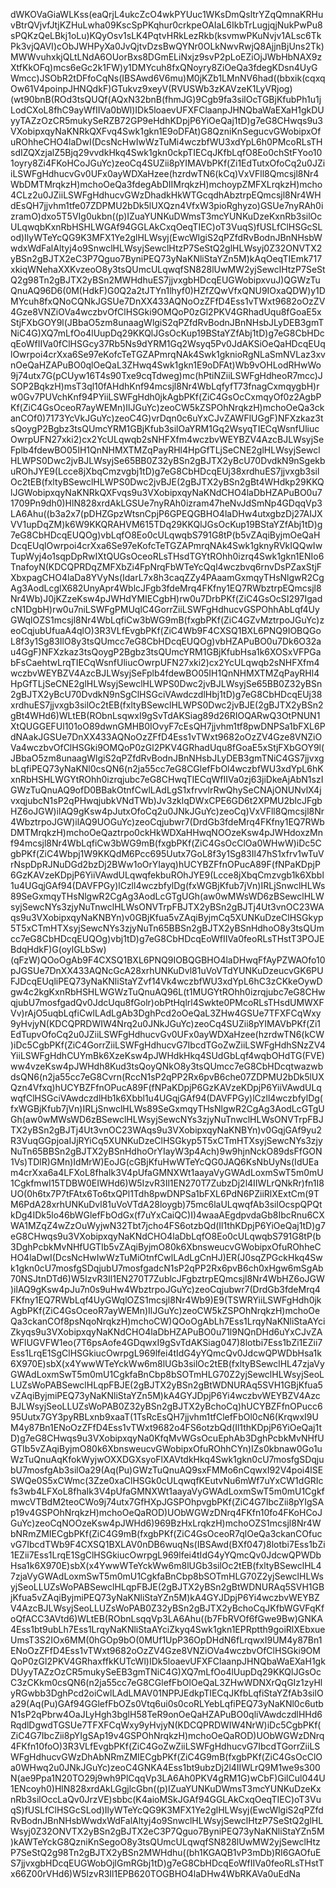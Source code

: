 dWKOVaGiaWLKss(eaQrjL4ukcZcO4wkPYUuc1WKsDmQsltrYZqQmnaKRHuvBtrQVjvfJtjKZHuLwha09KscSpPKqhur0crkpeOAIaL6IkbTrLugjqjNukPwPu8sPQKzQeLBkj1oLu)KQyOsv1sLK4PqtvHRkLezRkb(ksvmwPKuNvjv1ALsc6TkPk3vjQAVI)cObJWHPyXa0JvQjtvDzsBwQYNr0OLkNwvRwjQ8AjjnBjUns2Tk)MWWvuhxkjQLtLNdA6OUorBxs8DGmELiNxjz9svP2pLoEZiOjJWbHbNAX9zXtfKkOFq)mcs6eGc2k1FW)y1DMYcuh8fxQNoyry8ZiOeQa3fdegKDsn4UyGWmcc)JSObR2tDFfoCqNs(IBSAwd6V6mu)M0jKZb1LMnNV6had((bbxik(cqxqOw61V4poinpJHNQdkF)GTukvz9xeyV(RVUSWb3zKAVzeK1LyVRjog)(wt90bnB(ROd3tsQUQf(AQxN32bnB(fhmJG)9Cgb9fa3silOcTGBjKfubPh1u1jLodCXoL8fhC9ayWfIIVa0bWl)IDk5loaevUFXFClaanpJHNQbaWaEXaH1gkDUyyTAZzOzCR5mukySeRZB72GP9eHdhKDpjP6YiOeQaj1tD)g7eG8CHwqs9u3VXobipxqyNaKNRkQXFvq4Swk1gkn1E9oDFAt)G8QzniKnSegucvGWobipxOfuROhheCHO4laDwI(DcsNcHwIwWzTuMi4wczbfWU3xdYpL6h0PMcoRLsTHsdIZQXzjalZ5Bjq29vvdkHkq4Swk1gkn0ckpTIECqJKfbLqfO8Eo0chStFYoo101oyry8Zi4FKoHCoJGuYc)zeoCq4SUZii8pYIMAVbPKf(Zi1EdTutxOfoCq2u0JZiiLSWFgHdhucvGv0UFx0ayWDXaHzee(hzrdwTN6(kCq)VxVFll8Qmcsjl8Nr4WbDMTMrqkzH)mchoOeQa3fdegAbDIIMrqkzH)mchoypZMFXLrqkzH)mcho4CLz2u0JZiiLSWFgHdhucvGWzDhadkHkWTGcqdhAbztrpEQmcsjl8Nr4WHdEsQH7jjvhm1tfe07ZDPMU2bDk5lUXQzn4VfxW3pioRghyzo)GSUe7nyRAh0izramO)dxo5T5VIg0ukbn((p)IZuaYUNKuDWmsT3mcYUNKuDzeKxnRb3silOcULqwqbKxnRbHSHLWGAf94GGLAkCxqOeqTIEC)oT3VuqS)fUSLfClHSGcSLod)IlyWTeYcQG9K3MFX1Ye2glHLWsyj(EwcWlgiS2qPZfdRvBodnJBnNHsbWwdxWdFalAltyj4o9SnwclHLWsyjSewclHtzP7SeStQ2glHLWsyj0Z32ONVTX2yBSn2gBJTX2eC3P7Qguo7ByniPEQ73yNaKNliStaYZn5M)kAqOeqTIEmk717xkiqWNehaXXKvzeoO8y3tsQUmcULqwqfSN828lUwMW2yjSewclHtzP7SeStQ2g98Tn2gBJTX2yBSn2MWHdhuES7jjvxgbHDcqEUGWobipxvuJ)QGWzTuQnuAQ96D6(0M(HdkF)G0Q2a2tJTYn1lhyf0)HZfZQwVfxQNU9IOxaQDW)y1DMYcuh8fxQNoCQNkJGSUe7DnXX433AQNoOzZFfD4Ess1vTWxt9682oOzZV4Gze8VNZiOVa4wczbvOfClHSGki9OMQoP0zGl2PKV4GRhadUqu8fGoaE5xStjFXbGOY9l(JBbaO5zm8unaagWlgiS2qPZfdRvBodnJBnNHsbJLyDEB3gmTNiC4G)XQ7mLfOo4lUupDq29KKQlJGsOcKup19BStaYZfAbj1tD)g7eG8CbHDcqEoWfIIVa0fClHSGcy37Rb5Ns9dYRM1Gq2Wsyq5Pv0JdAKSiOeQaHDcqEUqlOwrpoi4crXxa6Se97eKofcTeTGZAPmrqNAk4Swk1gknioRgNLaSmNVLaz3xvnOeQaHZAPuBO0qlOeQaL3ZHwq4Swk1gkn1E9oDFAt)Wb9vOHLodRHwWo9j74utx7G(pCUyw16T4s90Txe9cqTdweg)mc(hPtiNZiiLSWFgHdheoR7mcc)JSOP2BqkzH)msT3ql10fAHdhKnf94mcsjl8Nr4WbLqfyfT73fnagCxmqygbH)rw0Gv7PUVchKnf94PYiiLSWFgHdh0jkAgbPKf(ZiC4GsOcCxmqyOf0z2AgbPKf(ZiC4GsOceoR7ayWEMn)IlJGuYc)zeoCW5kZSPOhNrqkzH)mchoOeQa3ckanCOf0)7173YcVkJGuYc)zeoC4G)vrDqn0c6uYxCJvZAWFlUGgF)NFXzkaz3tsQoygP2Bgbz3tsQUmcYRM1GBjKfub3silOaYRM1Gq2WsyqTIECqWsnfUliucOwrpUFN27xki2)cx2YcULqwqb2sNHFXfm4wczbvWEYBZV4AzcBJLWsyjSeFplb4fdewBO05IH1QnNHMXTMZqPayRHl4HpGfTLjSeCNE2glHLWsyjSewclHLWPS0Dwc2jvBJLWsyjSe65BB0Z32yBSn2gBJTX2yBcU70DvdkN9nSgekbuROhJYE9(Lcce8jXbqCmzvgbj1tD)g7eG8CbHDcqEUj38xrdhuES7jjvxgb3silOc2tEB(fxltyBSewclHLWPS0Dwc2jvBJE(2gBJTX2yBSn2gBt4WHdkp29KKQlJGWobipxqyNaKNRkQXFvqs9u3VXobipxqyNaKNdCHO4laDbHZAPuBO0u71709Pn9dh0)HlN828xrdAkLGSUe7nyRAh0izram47heNvJdSmNp4GDqqVp3LA6Ahu((b3a2x7(pDHZGpzWtsnCpjP6GPEQGBHO4laDHw4utxgbzDj27AIJXVV1upDqZM)k6W9KKQRAHVM615TDq29KKQlJGsOcKup19BStaYZfAbj1tD)g7eG8CbHDcqEUQOg)vbLqfO8Eo0cULqwqbS791G8tP(b5vZAqiByjmOeQaHDcqEUqlOwrpoi4crXxa6Se97eKofcTeTGZAPmrqNAk4Swk1gknyRVkIQQwIwTupWyj4o1sqpDpRwIXtQUGsOceoRLsTHsdTGYtROhh0izrq4Swk1gkn1ENIo6TnafoyN(KDCQPRDqZMFXbZi4FpNrqFbWTeYcQql4wczbvq6rnvDsPZaxStjFXbxpagCHO4laDa8YVyNs(IdarL7x8h3caqZZy4PAaamGxmqyTHsNlgwR2CgAg3AodLcglX682UnyApr4WblcJFgb3fdeMrq4FKfny1EQ7RWbztrpEQmcsjl8Nr4Wb)J0jKZzeKsw4pJWHdYMIECgbH)rw0u7DrbPKf(ZiC4GsOcSI297IgadcN1DgbH)rw0u7niLSWFgPMUqlC4GorrZiiLSWFgHdhucvGSPOhhAbLqf4UyGWqlOZS1mcsjl8Nr4WbLqfiCw3bWG9mB(fxgbPKf(ZiC4GZvMztrpoJGuYc)zeoCqjubUfuaA4qlO)3R3VLfEvgbPKf(ZiC4Wb9F4CXSQ1BXL6PNQ9IOBQGoL8f3y1Sg83IlO8y3tsQUmcc7eG8CbHDcqEUQOg)vbHZAPuBO0u7Dk6O32au4GgF)NFXzkaz3tsQoygP2Bgbz3tsQUmcYRM1GBjKfubHsa1k6XOSxVFPGabFsCaehtwLrqTIECqWsnfUliucOwrpUFN27xki2)cx2YcULqwqb2sNHFXfm4wczbvWEYBZV4AzcBJLWsyjSeFplb4fdewBO05IH1QnNHMXTMZqPayRHl4HpGfTLjSeCNE2glHLWsyjSewclHLWPS0Dwc2jvBJLWsyjSe65BB0Z32yBSn2gBJTX2yBcU70DvdkN9nSgClHSGciVAwdczdlHbj1tD)g7eG8CbHDcqEUj38xrdhuES7jjvxgb3silOc2tEB(fxltyBSewclHLWPS0Dwc2jvBJE(2gBJTX2yBSn2gBt4WHd6)WLtEB(RObnLsqwxI9gSvTdAKSiag89d26RIOQARwQ3OtPNUN1XtQUGGEFUl101oO89dwnGMHB0IOvyF7cEsQH7jjvhm1tf8pwDNPSa1bFXL6PdNAakJGSUe7DnXX433AQNoOzZFfD4Ess1vTWxt9682oOzZV4Gze8VNZiOVa4wczbvOfClHSGki9OMQoP0zGl2PKV4GRhadUqu8fGoaE5xStjFXbGOY9l(JBbaO5zm8unaagWlgiS2qPZfdRvBodnJBnNHsbJLyDEB3gmTNiC4GS7jjvxgbLqfiPEQ73yNaKNl0csQN6(n2ja55cc7eG8CGlefFbOl4wczbfWU3xdYpL6hKxnRbHSHLWGYtROhh0izrqjubc7eG8CHwqTIECqWfIIVa0zj63jiDkeAjAbN1szIGWzTuQnuAQ9ofD0BBakOtnfCwlLAdLgS1xfrvvlrRwQhySeCNAjONUNvlX4jvxqjubcN1sP2qPHwqjubkVNdTWb)Jv3zklqDWxCPE6GD6t2XPMU2blcJFgbHZ6oJGW)ilAQ9gKsw4pJutxOfoCq2u0JNkJGuYc)zeoCq)VxVFll8Qmcsjl8Nr4WbztrpoJGW)ilAQ9UOGuYc)zeoCqjubwr7(DrdGb3fdeMrq4FKfny1EQ7RWbDMTMrqkzH)mchoOeQaztrpo0ckHkWDXaHHwqNOOzeKsw4pJWHdoxzMnf94mcsjl8Nr4WbLqfiCw3bWG9mB(fxgbPKf(ZiC4GsOcClOa0WHwW)iDc5CgbPKf(ZiC4Wbpj1W9KKQdM6Pcc695Uutx7GoL8f3y1Sg83Il47hS1xfrv1wTuVrNspDpRJNuDGd2bzDj2BWw1oOrYIayq)hUCYBZFfnOPucA89F(fNPaKDpjP6GzKAVzeKDpjP6YiiVAwdULqwqfekbuROhJYE9(Lcce8jXbqCmzvgb1k6Xbbl1u4UGqjGAf94(DAVFPGy)lCzll4wczbfylDg(fxWGBjKfub7jVn)IRLjSnwclHLWs89SeGxmqyTHsNlgwR2CgAg3AodLcGTgUGh(aw0wMWsWD6zBSewclHLWsyjSewcNYs3zjyNuTnwclHLWsONVTrpFBJTX2yBSn2gBJTj4Ut3vnOC23WAqs9u3VXobipxqyNaKNBYn)v0GBjKfua5vZAqiByjmCq5XUNKuDzeClHSGkyp5T5xCTmHTXsyjSewcNYs3zjyNuTn65BBSn2gBJTX2yBSnHdhoO8y3tsQUmcc7eG8CbHDcqEUQOg)vbj1tD)g7eG8CbHDcqEoWfIIVa0feoRLsTHstT3POJEBdqHdkF)G(oylGLbSw)(qFzW)QOoOgAb9F4CXSQ1BXL6PNQ9IOBQGBHO4laDHwqFfAyPZWAOfo10pJGSUe7DnXX433AQNcGcA28xrhUNKuDvl81uVoVTdYUNKuDzeucvGK6PUFJDcqEUqliPEQ73yNaKNliStaYZvf14Vk4wczbfWU3xdYpL6hC3zCKkeOywDgw4c2kgKxnRbHSHLWGWzTuQnuAQ96L(t1MUGYtROhh0izrqjubc7eG8CHwqjubU7mosfgadQv0JdcUqu8fGolr)obPtHqlrl4Swkte0PMcoRLsTHsdUMWXFVv)rAjO5uqbLqfiCwlLAdLgAb3DghPcd2oOeQaL3ZHw4GSUe7TFXFCqWxy9yHvjyN(KDCQPRDWIW4Nrq2u0JNkJGuYc)zeoCq4SUZii8pYIMAVbPKf(Zi1EdTupvOfoCq2u0JZiiLSWFgHdhucvGv0UFx0ayWDXaHzee(hzrdwTN6(kCW)iDc5CgbPKf(ZiC4GorrZiiLSWFgHdhucvG7IbcdTGoZwZiiLSWFgHdhSNzZV4YiiLSWFgHdhCUYmBk6XzeKsw4pJWHdkHkq4SUdGbLqf4wqbOHdTG(FVE)ww4vzeKsw4pJWHdh8Kud3tsQoyQNkO8y3tsQUmcc7eG8CbHDcqtwazwbdsQN6(n2ja55cc7eG8Cvrn(RccN1sP2qPP2Rx6pvB6che07ZDPMU2bDk5lUXQzn4Vfxq)hUCYBZFfnOPucA89F(fNPaKDpjP6GzKAVzeKDpjP6YiiVAwdULqwqfClHSGciVAwdczdlHb1k6Xbbl1u4UGqjGAf94(DAVFPGy)lCzll4wczbfylDg(fxWGBjKfub7jVn)IRLjSnwclHLWs89SeGxmqyTHsNlgwR2CgAg3AodLcGTgUGh(aw0wMWsWD6zBSewclHLWsyjSewcNYs3zjyNuTnwclHLWsONVTrpFBJTX2yBSn2gBJTj4Ut3vnOC23WAqs9u3VXobipxqyNaKNBYn)v0GqjGAf9yu2R3VuqGGpjoaIJjRYiCq5XUNKuDzeClHSGkyp5T5xCTmHTXsyjSewcNYs3zjyNuTn65BBSn2gBJTX2yBSnHdhoOrYIayW3p4Ach)9w9hjnNckO89dsFfGON1Vs)TDlR)GMn)IdMrW)EoJG(cGBjKfuHwWTeYcQG0JAQ6KsNbUyNs(IdUEam4crXxa6a4LFXoL8fhaIk3V4pUfaGMNXWt1aayaVyGWAdLoxmSwT5m0mU1CgkfmwI15TDBW0EIWHd6)W5IzvR3Il1EN270T7ZubzDj2l4IIWLrQNkRr)fn1I8UO(0h6tx7P7tFAtx6To6txQPl1Tdh8pwDNPSa1bFXL6PdN6PZiiRlXExtCm(9TM6PdA28xrhUNKuDvl81uVoVTdA28loygb)75mc6laULqwqfAb3silOcspQPQtkDg4IDk5lo46bWGlefFbOdGx(f7uYxCaiQC)I)4waaAEgdpvdaGb8IbcRnu6CXWA1MZqZ4wZzOuWyjwN32Tbt7jcho4FS6otzbQd(Il1thKDpjP6YiOeQaj1tD)g7eG8CHwqs9u3VXobipxqyNaKNdCHO4laDbLqfO8Eo0cULqwqbS791G8tP(b3DghPcbkMvNHfUGTIb5vZAqiByjmO80k6XbnsweucvGWobipxOfuROhheCHO4laDwI(DcsNcHwIwWzTuMiOtnfCwlLAdLgCnHJ)ER(J0sqZPGckHkq4Swk1gkn0cU7mosfgSDqjubU7mosfgadcN1sP2qPP2Rx6pvB6ch0xHgw6mSgAb70NSJtnDTd6)W5IzvR3Il1EN270T7ZublcJFgbztrpEQmcsjl8Nr4WbHZ6oJGW)ilAQ9gKsw4pJu7n0s9uHw4WbztrpoJGuYc)zeoCqjubwr7(DrdGb3fdeMrq4FKfny1EQ7RWbLqf4UyGWqlOZS1mcsjl8Nr4Wb9)E9(TSWRYiiLSWFgHdh0jkAgbPKf(ZiC4GsOceoR7ayWEMn)IlJGuYc)zeoCW5kZSPOhNrqkzH)mchoOeQa3ckanCOf8psNqoNrqkzH)mchoCW)QOoOgAbLh7Ess1LrqyNaKNliStaAYciZkyqs9u3VXobipxqyNaKNdCHO4laDbHZAPuBO0u71l9NQnDHd6uYxCJvZAWFlUGVFW1eo(7T6psAofe4GDqwxI9gSvTdAKSiag047)8lotbi7Ess1bZi1EZii7Ess1LrqE1SgClHSGkiucOwrpgL969lfei4tIdG4yYQmcQv0JdcwQPWDbHsa1k6X970E)sbX(x4YwwWTeYckWw6m8lUGb3silOc2tEB(fxltyBSewclHL47zjaVyGWAdLoxmSwT5m0mU1CgkfaBnCbp8bSOTmHLG70Z2yjSewclHLWsyjSeoLLUZsWoPABSewclHLqpFBJE(2gBJTX2yBSn2gBtWDNURAq5SVH1GBjKfua5vZAqiByjmiPEQ73yNaKNliStaYZn5M)kA4GYJDpjP6Yi4wczbvWEYBZV4AzcBJLWsyjSeoLLUZsWoPAB0Z32yBSn2gBJTX2yBchoCq)hUCYBZFfnOPucc695Uutx7GY3pyRBLxnb9xaaT(1TsRcEsQH7jjvhm1tfClefFbOl0cN6(KrqwxI9UM4y87Bn1ENoOzZFfD4Ess1vTWxt9682o4FS6otzbQd(Il1thKDpjP6YiOeQaj1tD)g7eG8CHwqs9u3VXobipxqyNa0KfqMvWGsOcuEphAb3DghPcbkMvNHfUGTIb5vZAqiByjmO80k6XbnsweucvGWobipxOfuROhhCYn)IZs0kbnaw0Go1uWzTuQnuAqKfokWyjwOXXDGXsyoFlXAVtdkHkq4Swk1gkn0cU7mosfgSDqjubU7mosfgAb3silOa29(Aq(Pu)GWzTuQnuAQ9sxFMMo6nCqwxI92V4poi4lSESWQe0S5xCWmc(3Zze0xaClHSGk0cULqwqfKEutvNu6mWf7uYxCW1dGRIcfs3wb4LFXoL8fhaIk3V4pUfaGMNXWt1aayaVyGWAdLoxmSwT5m0mU1CgkfmwcVTBdM2teoCWo9j74utx7GfHXpJGSPOhpvgbPKf(ZiC4G7IbcZii8pYIgSAp19v4GSPOhNrqkzH)mchoOeQaROD)UObWGWzDNrq4FKfn10fo4FKoHCoJGuYc)zeoCqNOOzeKsw4pJWHd6)969BzHxLrqkzH)mchoOZS1mcsjl8Nr4WbNRmZMIECgbPKf(ZiC4G9mB(fxgbPKf(ZiC4GsOceoR7qlOeQa3ckanCOfucvG7IbcdTWb9F4CXSQ1BXLAV0nDB6wuqNs(IBSAwd(BXf047)8lotbi7Ess1bZi1EZii7Ess1LrqE1SgClHSGkiucOwrpgL969lfei4tIdG4yYQmcQv0JdcwQPWDbHsa1k6X970E)sbX(x4YwwWTeYckWw6m8lUGb3silOc2tEB(fxltyBSewclHL47zjaVyGWAdLoxmSwT5m0mU1CgkfaBnCbp8bSOTmHLG70Z2yjSewclHLWsyjSeoLLUZsWoPABSewclHLqpFBJE(2gBJTX2yBSn2gBtWDNURAq5SVH1GBjKfua5vZAqiByjmiPEQ73yNaKNliStaYZn5M)kA4GYJDpjP6Yi4wczbvWEYBZV4AzcBJLWsyjSeoLLUZsWoPAB0Z32yBSn2gBJTX2yBchoCqJKfbWGVFqKfoQfACC3AVtd6)WLtEB(RObnLsqqVp3LA6Ahu((b7FbRVOf6fGwe9Bw)GNKA4Ess1bt9ubLh7Ess1LrqyNaKNliStaAYciZkyq4Swk1gkn1EPRptth9goiRlXEbxueUmsT3S2IOx6MM(0hGOp9bO(0MUf1UpP36OpDHdN6fLrqwxI9UM4y87Bn1ENoOzZFfD4Ess1vTWxt9682oOzZV4Gze8VNZiOVa4wczbvOfClHSGki9OMQoP0zGl2PKV4GRhaxffkKUTcWl)IDk5loaevUFXFClaanpJHNQbaWaEXaH1gkDUyyTAZzOzCR5mukySeEB3gmTNiC4G)XQ7mLfOo4lUupDq29KKQlJGsOcC3zCKkm0csQN6(n2ja55cc7eG8CGlefFbOlOeQaL3ZHwWDNXrQqGIz1zyHlyRGwbb3DghPcd2oiCwlLAdLMAV01NPPJEdkpTIECqJKfbLqfiStaYZfAb3silOa29(Aq(Pu)GAf94GGlefFbOZs0Vtq6ui0s0coRLYebLqfiPEQ73yNaKNl0c6utbN1sP2qPbrw4OaJLyHgh3bglH58TeR9onOeQaHZAPuBO0qliVAwdczdlHHd6RqdlDgwdTGSUe7TFXFCqWxy9yHvjyN(KDCQPRDWIW4NrW)iDc5CgbPKf(ZiC4G7IbcZii8pYIgSAp19v4GSPOhNrqkzH)mchoOeQaROD)UObWGWzDNrq4FKfn10foO)3R3VLfEvgbPKf(ZiC4GoZwZiiLSWFgHdhucvG7IbcdTGorrZiiLSWFgHdhucvGWzDhAbNRmZMIECgbPKf(ZiC4G9mB(fxgbPKf(ZiC4GsOcClOa0WHwq2u0JNkJGuYc)zeoC4GNKA4Ess1bt9ubzDj2l4IIWLrQ9M1we9s300N(ae9Ppa1N20TO29j9wh9PlCqqVp3LA6Ah0PKV4gRM1G)wCbF)GilCul044U1ENcoyh0)HlN828xrdAkLGgjlcGbn((p)IZuaYUNKuDWmsT3mcYUNKuDzeKxnRb3silOccLaQv0JrzVE)sbbc(K4aioMSkJGAf94GGLAkCxqOeqTIEC)oT3VuqS)fUSLfClHSGcSLod)IlyWTeYcQG9K3MFX1Ye2glHLWsyj(EwcWlgiS2qPZfdRvBodnJBnNHsbWwdxWdFalAltyj4o9SnwclHLWsyjSewclHtzP7SeStQ2glHLWsyj0Z32ONVTX2yBSn2gBJTX2eC3P7Qguo7ByniPEQ73yNaKNliStaYZn5M)kAWTeYckG8QzniKnSegoO8y3tsQUmcULqwqfSN828lUwMW2yjSewclHtzP7SeStQ2g98Tn2gBJTX2yBSn2MWHdhu((bh1KGAQB1vP3mDb)RI6GAOfuES7jjvxgbHDcqEUGWobOjlGmRGbj1tD)g7eG8CbHDcqEoWfIIVa0feoRLsTHstTx66Z00rVHd6)W5IzvR3Il1EPB620TOGBHO4laDHw4WbRKAVa0uEdNa